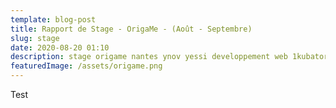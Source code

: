 ```yaml
---
template: blog-post
title: Rapport de Stage - OrigaMe - (Août - Septembre)
slug: stage
date: 2020-08-20 01:10
description: stage origame nantes ynov yessi developpement web 1kubator
featuredImage: /assets/origame.png
---
```

Test
